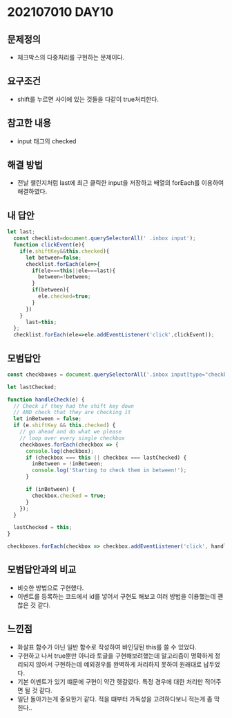 # 202107010 DAY10

## 문제정의
* 체크박스의 다중처리를 구현하는 문제이다.

## 요구조건
* shift를 누르면 사이에 있는 것들을 다같이 true처리한다.

## 참고한 내용
* input 태그의 checked


## 해결 방법
* 전날 챌린지처럼 last에 최근 클릭한 input을 저장하고 배열의 forEach를 이용하여 해결하였다.


## 내 답안
```javascript
let last;
  const checklist=document.querySelectorAll(' .inbox input');
  function clickEvent(e){
    if(e.shiftKey&&this.checked){
      let between=false;
      checklist.forEach(ele=>{
        if(ele===this||ele===last){
          between=!between;
        }
        if(between){
          ele.checked=true;
        }
      })
    }
      last=this;
  };
  checklist.forEach(ele=>ele.addEventListener('click',clickEvent));
```

## 모범답안
```javascript
const checkboxes = document.querySelectorAll('.inbox input[type="checkbox"]');

let lastChecked;

function handleCheck(e) {
  // Check if they had the shift key down
  // AND check that they are checking it
  let inBetween = false;
  if (e.shiftKey && this.checked) {
    // go ahead and do what we please
    // loop over every single checkbox
    checkboxes.forEach(checkbox => {
      console.log(checkbox);
      if (checkbox === this || checkbox === lastChecked) {
        inBetween = !inBetween;
        console.log('Starting to check them in between!');
      }

      if (inBetween) {
        checkbox.checked = true;
      }
    });
  }

  lastChecked = this;
}

checkboxes.forEach(checkbox => checkbox.addEventListener('click', handleCheck));
```

## 모범답안과의 비교
* 비슷한 방법으로 구현했다.
* 이벤트를 등록하는 코드에서 id를 넣어서 구현도 해보고 여러 방법을 이용했는데 괜찮은 것 같다.

## 느낀점
* 화살표 함수가 아닌 일반 함수로 작성하여 바인딩된 this를 쓸 수 있었다.
* 구현하고 나서 true뿐만 아니라 토글을 구현해보려했는데 알고리즘이 명확하게 정리되지 않아서 구현하는데 예외경우를 완벽하게 처리하지 못하여 원래대로 납두었다.
* 기본 이벤트가 있기 떄문에 구현이 약간 헷갈렸다. 특정 경우에 대한 처리만 적어주면 될 것 같다.
* 일단 돌아가는게 중요한거 같다. 적을 떄부터 가독성을 고려하다보니 적는게 좀 막힌다..